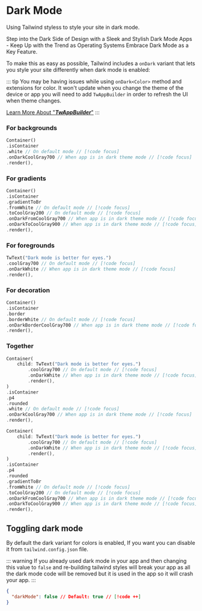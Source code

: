 # Dark Mode

Using Tailwind styless to style your site in dark mode.

Step into the Dark Side of Design with a Sleek and Stylish Dark Mode Apps - Keep Up with the Trend as Operating Systems Embrace Dark Mode as a Key Feature.

To make this as easy as possible, Tailwind includes a `onDark` variant that lets you style your site differently when dark mode is enabled:

::: tip
You may be having issues while using `onDark<Color>` method and extensions for color. It won't update when you change the theme of the device or app you will need to add `TwAppBuilder` in order to refresh the UI when theme changes.

[Learn More About "**_TwAppBuilder_**"](../colors/dark-theme#using-twappbuilder)
:::

### For backgrounds

```dart
Container()
.isContainer
.white // On default mode // [!code focus]
.onDarkCoolGray700 // When app is in dark theme mode // [!code focus]
.render(),
```

### For gradients

```dart
Container()
.isContainer
.gradientToBr
.fromWhite // On default mode // [!code focus]
.toCoolGray200 // On default mode // [!code focus]
.onDarkFromCoolGray700 // When app is in dark theme mode // [!code focus]
.onDarkToCoolGray900 // When app is in dark theme mode // [!code focus]
.render(),
```

### For foregrounds

```dart
TwText("Dark mode is better for eyes.")
.coolGray700 // On default mode // [!code focus]
.onDarkWhite // When app is in dark theme mode // [!code focus]
.render(),
```

### For decoration

```dart
Container()
.isContainer
.border
.borderWhite // On default mode // [!code focus]
.onDarkBorderCoolGray700 // When app is in dark theme mode // [!code focus]
.render(),
```

### Together

```dart
Container(
    child: TwText("Dark mode is better for eyes.")
        .coolGray700 // On default mode // [!code focus]
        .onDarkWhite // When app is in dark theme mode // [!code focus]
        .render(),
)
.isContainer
.p4
.rounded
.white // On default mode // [!code focus]
.onDarkCoolGray700 // When app is in dark theme mode // [!code focus]
.render(),
```

```dart
Container(
    child: TwText("Dark mode is better for eyes.")
        .coolGray700 // On default mode // [!code focus]
        .onDarkWhite // When app is in dark theme mode // [!code focus]
        .render(),
)
.isContainer
.p4
.rounded
.gradientToBr
.fromWhite // On default mode // [!code focus]
.toCoolGray200 // On default mode // [!code focus]
.onDarkFromCoolGray700 // When app is in dark theme mode // [!code focus]
.onDarkToCoolGray900 // When app is in dark theme mode // [!code focus]
.render(),
```

## Toggling dark mode

By default the dark variant for colors is enabled, If you want you can disable it from `tailwind.config.json` file.

::: warning
If you already used dark mode in your app and then changing this value to `false` and re-building tailwind styles will break your app as all the dark mode code will be removed but it is used in the app so it will crash your app.
:::

```json
{
  "darkMode": false // Default: true // [!code ++]
}
```
